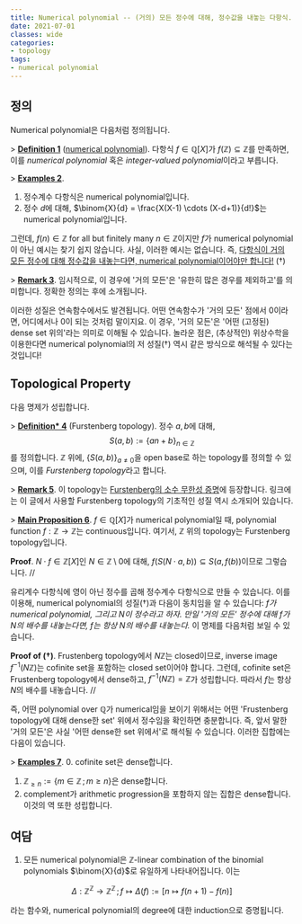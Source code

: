 ```yaml
---
title: Numerical polynomial -- (거의) 모든 정수에 대해, 정수값을 내놓는 다항식.
date: 2021-07-01
classes: wide
categories:
- topology
tags:
- numerical polynomial
---
```


## 정의

Numerical polynomial은 다음처럼 정의됩니다.

\> <ins>**Definition 1**</ins> ([numerical polynomial](https://en.wikipedia.org/wiki/Integer-valued_polynomial)). 다항식 $f \in \mathbb{Q}[X]$가 $f (\mathbb{Z}) \subseteq \mathbb{Z}$를 만족하면, 이를 *numerical polynomial* 혹은 *integer-valued polynomial*이라고 부릅니다.

\> <ins>**Examples 2**</ins>.

1. 정수계수 다항식은 numerical polynomial입니다.
2. 정수 $d$에 대해, $\binom{X}{d} = \frac{X(X-1) \cdots (X-d+1)}{d!}$는 numerical polynomial입니다.

그런데, $f(n) \in \mathbb{Z}$ for all but finitely many $n \in \mathbb{Z}$이지만 $f$가 numerical polynomial이 아닌 예시는 찾기 쉽지 않습니다. 사실, 이러한 예시는 없습니다. 즉, <ins>다항식이 거의 모든 정수에 대해 정수값을 내놓는다면, numerical polynomial이어야만 합니다!</ins> ($\dagger$)

\> <ins>**Remark 3**</ins>. 임시적으로, 이 경우에 '거의 모든'은 '유한히 많은 경우를 제외하고'를 의미합니다. 정확한 정의는 후에 소개됩니다.

이러한 성질은 연속함수에서도 발견됩니다. 어떤 연속함수가 '거의 모든' 점에서 $0$이라면, 어디에서나 $0$이 되는 것처럼 말이지요. 이 경우, '거의 모든'은 '어떤 (고정된) dense set 위의'라는 의미로 이해될 수 있습니다. 놀라운 점은, (추상적인) 위상수학을 이용한다면 numerical polynomial의 저 성질($\dagger$) 역시 같은 방식으로 해석될 수 있다는 것입니다!

## Topological Property

다음 명제가 성립합니다.

\> <ins>**Definition\* 4**</ins> (Furstenberg topology). 정수 $a,b$에 대해,
$$ S(a,b) := \lbrace an+b \rbrace_{n \in \mathbb{Z}} $$
를 정의합니다. $\mathbb{Z}$ 위에, $\lbrace S(a,b) \rbrace_{a \neq 0}$을 open base로 하는 topology를 정의할 수 있으며, 이를 *Furstenberg topology*라고 합니다.

\> <ins>**Remark 5**</ins>. 이 topology는 [Furstenberg의 소수 무한성 증명](https://en.wikipedia.org/wiki/Furstenberg%27s_proof_of_the_infinitude_of_primes)에 등장합니다. 링크에는 이 글에서 사용할 Furstenberg topology의 기초적인 성질 역시 소개되어 있습니다.

\> <ins>**Main Proposition 6**</ins>. $f \in \mathbb{Q}[X]$가 numerical polynomial일 때, polynomial function $f:\mathbb{Z} \to \mathbb{Z}$는 continuous입니다. 여기서, $\mathbb{Z}$ 위의 topology는 Furstenberg topology입니다.

**Proof**. $N \cdot f \in \mathbb{Z}[X]$인 $N \in \mathbb{Z} \setminus 0$에 대해, $f(S(N \cdot a,b)) \subseteq S(a, f(b))$이므로 그렇습니다. //

유리계수 다항식에 영이 아닌 정수를 곱해 정수계수 다항식으로 만들 수 있습니다. 이를 이용해, numerical polynomial의 성질($\dagger$)과 다음이 동치임을 알 수 있습니다: *$f$가 numerical polynomial, 그리고 $N$이 정수라고 하자. 만일 '거의 모든' 정수에 대해 $f$가 $N$의 배수를 내놓는다면, $f$는 항상 $N$의 배수를 내놓는다.* 이 명제를 다음처럼 보일 수 있습니다.

**Proof of ($\dagger$)**. Frustenberg topology에서 $N \mathbb{Z}$는 closed이므로, inverse image $f^{-1}(N \mathbb{Z})$는 cofinite set을 포함하는 closed set이어야 합니다. 그런데, cofinite set은 Frustenberg topology에서 dense하고, $f^{-1}(N \mathbb{Z}) = \mathbb{Z}$가 성립합니다. 따라서 $f$는 항상 $N$의 배수를 내놓습니다. //

즉, 어떤 polynomial over $\mathbb{Q}$가 numerical임을 보이기 위해서는 어떤 'Frustenberg topology에 대해 dense한 set' 위에서 정수임을 확인하면 충분합니다. 즉, 앞서 말한 '거의 모든'은 사실 '어떤 dense한 set 위에서'로 해석될 수 있습니다. 이러한 집합에는 다음이 있습니다.

\> <ins>**Examples 7**</ins>.
0. cofinite set은 dense합니다.
1. $\mathbb{Z}_{\ge n} := \lbrace m \in \mathbb{Z} \,;\, m \ge n \rbrace$은 dense합니다.
2. complement가 arithmetic progression을 포함하지 않는 집합은 dense합니다. 이것의 역 또한 성립합니다.

## 여담

1. 모든 numerical polynomial은 $\mathbb{Z}$-linear combination of the binomial polynomials $\binom{X}{d}$로 유일하게 나타내어집니다. 이는

$$ \Delta: \mathbb{Z}^\mathbb{Z} \to \mathbb{Z}^\mathbb{Z} \,;\, f \mapsto \Delta(f) := [n \mapsto f(n+1) - f(n)] $$

라는 함수와, numerical polynomial의 degree에 대한 induction으로 증명됩니다.
